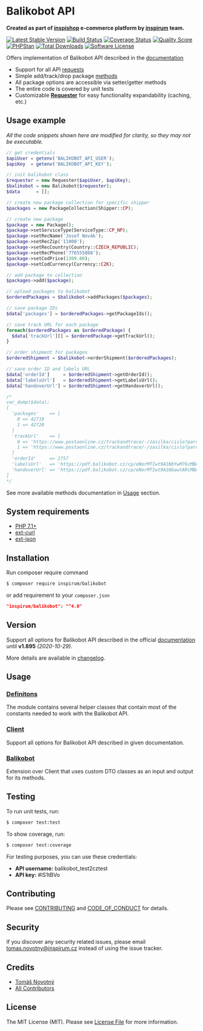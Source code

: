 # Balikobot API

**Created as part of [inspishop][link-inspishop] e-commerce platform by [inspirum][link-inspirum] team.**

[![Latest Stable Version][ico-packagist-stable]][link-packagist-stable]
[![Build Status][ico-travis]][link-travis]
[![Coverage Status][ico-scrutinizer]][link-scrutinizer]
[![Quality Score][ico-code-quality]][link-code-quality]
[![PHPStan][ico-phpstan]][link-phpstan]
[![Total Downloads][ico-packagist-download]][link-packagist-download]
[![Software License][ico-license]][link-licence]

Offers implementation of Balikobot API described in the [documentation ](#version)

- Support for all API [requests](./docs/client.md#requests)
- Simple add/track/drop package [methods](./docs/balikobot.md#packages)
- All package options are accessible via setter/getter methods
- The entire code is covered by unit tests
- Customizable [**Requester**](./src/Contracts/RequesterInterface.php) for easy functionality expandability (caching, etc.)


## Usage example

*All the code snippets shown here are modified for clarity, so they may not be executable.*

```php
// get credentials
$apiUser = getenv('BALIKOBOT_API_USER');
$apiKey  = getenv('BALIKOBOT_API_KEY');

// init balikobot class
$requester = new Requester($apiUser, $apiKey);
$balikobot = new Balikobot($requester);
$data      = [];

// create new package collection for specific shipper
$packages = new PackageCollection(Shipper::CP);

// create new package
$package = new Package();
$package->setServiceType(ServiceType::CP_NP);
$package->setRecName('Josef Novák');
$package->setRecZip('11000');
$package->setRecCountry(Country::CZECH_REPUBLIC);
$package->setRecPhone('776555888');
$package->setCodPrice(1399.00);
$package->setCodCurrency(Currency::CZK);

// add package to collection
$packages->add($package);

// upload packages to balikobot
$orderedPackages = $balikobot->addPackages($packages);

// save package IDs
$data['packages'] = $orderedPackages->getPackageIds();

// save track URL for each package
foreach($orderedPackages as $orderedPackage) {
  $data['trackUrl'][] = $orderedPackage->getTrackUrl();
}

// order shipment for packages
$orderedShipment = $balikobot->orderShipment($orderedPackages);

// save order ID and labels URL
$data['orderId']     = $orderedShipment->getOrderId();
$data['labelsUrl']   = $orderedShipment->getLabelsUrl();
$data['handoverUrl'] = $orderedShipment->getHandoverUrl();

/*
var_dump($data);
[
  'packages'    => [
    0 => 42719
    1 => 42720
  ]
  'trackUrl'    => [
    0 => 'https://www.postaonline.cz/trackandtrace/-/zasilka/cislo?parcelNumbers=DR00112233M'
    1 => 'https://www.postaonline.cz/trackandtrace/-/zasilka/cislo?parcelNumbers=DR00112234M' 
  ]
  'orderId'     => 2757
  'labelsUrl'   => 'https://pdf.balikobot.cz/cp/eNorMTIwt9A1NbYwM76cMBAXAn4.'
  'handoverUrl' => 'https://pdf.balikobot.cz/cp/eNorMTIwt9A1NbawtARcMBAhAoU.'
]
*/
```

See more available methods documentation in [Usage](#usage) section.


## System requirements

* [PHP 7.1+](http://php.net/releases/7_1_0.php)
* [ext-curl](http://php.net/curl)
* [ext-json](http://php.net/json)


## Installation

Run composer require command
```bash
$ composer require inspirum/balikobot
```
or add requirement to your `composer.json`
```json
"inspirum/balikobot": "^4.0"
```


## Version

Support all options for Balikobot API described in the official [documentation][link-api] until **v1.895** *(2020-10-29)*.

More details are available in [changelog][link-changelog].


## Usage


### [**Definitons**](./docs/definitions.md)

The module contains several helper classes that contain most of the constants needed to work with the Balikobot API.


### [**Client**](./docs/client.md)

Support all options for Balikobot API described in given documentation.

### [**Balikobot**](./docs/balikobot.md)

Extension over Client that uses custom DTO classes as an input and output for its methods.


## Testing

To run unit tests, run:

```bash
$ composer test:test
```

To show coverage, run:

```bash
$ composer test:coverage
```

For testing purposes, you can use these credentials:

- **API username:** balikobot_test2cztest
- **API key:** #lS1tBVo


## Contributing

Please see [CONTRIBUTING][link-contributing] and [CODE_OF_CONDUCT][link-code-of-conduct] for details.


## Security

If you discover any security related issues, please email tomas.novotny@inspirum.cz instead of using the issue tracker.


## Credits

- [Tomáš Novotný](https://github.com/tomas-novotny)
- [All Contributors][link-contributors]


## License

The MIT License (MIT). Please see [License File][link-licence] for more information.


[ico-license]:              https://img.shields.io/github/license/inspirum/balikobot-php.svg?style=flat-square&colorB=blue
[ico-travis]:               https://img.shields.io/travis/inspirum/balikobot-php/master.svg?branch=master&style=flat-square
[ico-scrutinizer]:          https://img.shields.io/scrutinizer/coverage/g/inspirum/balikobot-php/master.svg?style=flat-square
[ico-code-quality]:         https://img.shields.io/scrutinizer/g/inspirum/balikobot-php.svg?style=flat-square
[ico-packagist-stable]:     https://img.shields.io/packagist/v/inspirum/balikobot.svg?style=flat-square&colorB=blue
[ico-packagist-download]:   https://img.shields.io/packagist/dt/inspirum/balikobot.svg?style=flat-square&colorB=blue
[ico-phpstan]:              https://img.shields.io/badge/style-level%207-brightgreen.svg?style=flat-square&label=phpstan

[link-author]:              https://github.com/inspirum
[link-contributors]:        https://github.com/inspirum/balikobot-php/contributors
[link-licence]:             ./LICENSE.md
[link-changelog]:           ./CHANGELOG.md
[link-contributing]:        ./docs/CONTRIBUTING.md
[link-code-of-conduct]:     ./docs/CODE_OF_CONDUCT.md
[link-travis]:              https://travis-ci.org/inspirum/balikobot-php
[link-scrutinizer]:         https://scrutinizer-ci.com/g/inspirum/balikobot-php/code-structure
[link-code-quality]:        https://scrutinizer-ci.com/g/inspirum/balikobot-php
[link-api]:                 https://balikobot.docs.apiary.io/#introduction/prehled-zmen
[link-inspishop]:           https://www.inspishop.cz/
[link-inspirum]:            https://www.inspirum.cz/
[link-packagist-stable]:    https://packagist.org/packages/inspirum/balikobot
[link-packagist-download]:  https://packagist.org/packages/inspirum/balikobot
[link-phpstan]:             https://github.com/phpstan/phpstan
